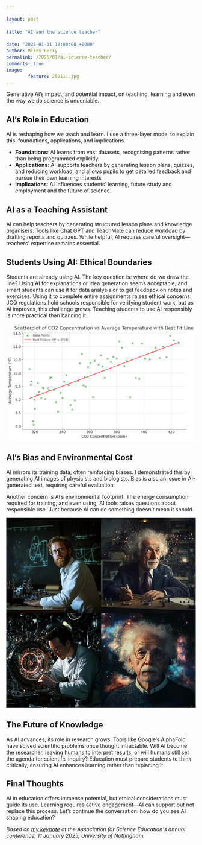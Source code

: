 ```yaml
---  

layout: post  

title: "AI and the science teacher"  

date: "2025-01-11 18:00:00 +0000"
author: Miles Berry
permalink: /2025/01/ai-science-teacher/
comments: true
image:
        feature: 250111.jpg
---
```


Generative AI’s impact, and potential impact, on teaching, learning and even the way we do science is undeniable.  

## AI’s Role in Education  

AI is reshaping how we teach and learn. I use a three-layer model to explain this: foundations, applications, and implications.  

* **Foundations**: AI learns from vast datasets, recognising patterns rather than being programmed explicitly.  
* **Applications**: AI supports teachers by generating lesson plans, quizzes, and reducing workload, and allows pupils to get detailed feedback and pursue their own learning interests  
* **Implications**: AI influences students’ learning, future study and employment and the future of science.  

## AI as a Teaching Assistant  

AI can help teachers by generating structured lesson plans and knowledge organisers. Tools like Chat GPT and TeachMate can reduce workload by drafting reports and quizzes. While helpful, AI requires careful oversight—teachers’ expertise remains essential.  

## Students Using AI: Ethical Boundaries  

Students are already using AI. The key question is: where do we draw the line? Using AI for explanations or idea generation seems acceptable, and smart students can use it for data analysis or to get feedback on notes and exercises. Using it to complete entire assignments raises ethical concerns. JCQ regulations hold schools responsible for verifying student work, but as AI improves, this challenge grows. Teaching students to use AI responsibly is more practical than banning it.  

![Chat GPT analysis of CO2 vs average annual temperature](/images/scatterplot.png)

## AI’s Bias and Environmental Cost  

AI mirrors its training data, often reinforcing biases. I demonstrated this by generating AI images of physicists and biologists. Bias is also an issue in AI-generated text, requiring careful evaluation.  

Another concern is AI’s environmental footprint. The energy consumption required for training, and even using, AI tools raises questions about responsible use. Just because AI can do something doesn’t mean it should.  

![AI-generated images of physicists](/images/aiphysicists.jpeg)

## The Future of Knowledge  

As AI advances, its role in research grows. Tools like Google’s AlphaFold have solved scientific problems once thought intractable. Will AI become the researcher, leaving humans to interpret results, or will humans still set the agenda for scientific inquiry? Education must prepare students to think critically, ensuring AI enhances learning rather than replacing it.  

## Final Thoughts  

AI in education offers immense potential, but ethical considerations must guide its use. Learning requires active engagement—AI can support but not replace this process. Let’s continue the conversation: how do you see AI shaping education?  

*Based on [my keynote](https://www.youtube.com/watch?v=XFkjmAni0IM) at the Association for Science Education's annual conference, 11 January 2025, University of Nottingham.*
